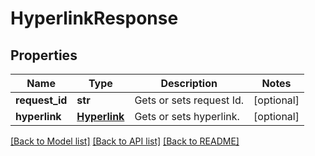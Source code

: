 # HyperlinkResponse

## Properties
Name | Type | Description | Notes
------------ | ------------- | ------------- | -------------
**request_id** | **str** | Gets or sets request Id. | [optional] 
**hyperlink** | [**Hyperlink**](Hyperlink.md) | Gets or sets hyperlink. | [optional] 

[[Back to Model list]](../README.md#documentation-for-models) [[Back to API list]](../README.md#documentation-for-api-endpoints) [[Back to README]](../README.md)


